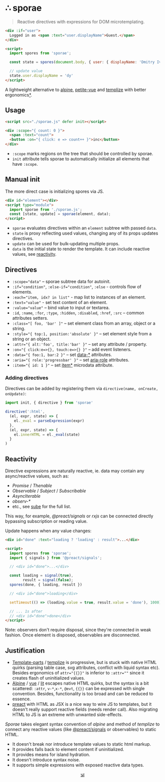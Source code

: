 # ∴ sporae

> Reactive directives with expressions for DOM microtemplating.

```html
<div :if="user">
  Logged in as <span :text="user.displayName">Guest.</span>
</div>

<script>
  import spores from 'sporae';

  const state = spores(document.body, { user: { displayName: 'Dmitry Ivanov' } });

  // update value
  state.user.displayName = 'dy'
</script>
```

A lightweight alternative to [alpine](https://github.com/alpinejs/alpine), [petite-vue](https://github.com/vuejs/petite-vue) and [templize](https://github.com/dy/templize) with better ergonomics[*](#justification).


## Usage

```html
<script src="./sporae.js" defer init></script>

<div :scope="{ count: 0 }">
  <span :text="count">
  <button :on="{ click: e => count++ }">inc</button>
</div>
```

* `:scope` marks regions on the tree that should be controlled by sporae.
* `init` attribute tells sporae to automatically initialize all elements that have `:scope`.

## Manual init

The more direct case is initializing spores via JS.

```html
<div id="element"></div>
<script type="module">
  import sporae from './sporae.js';
  const [state, update] = sporae(element, data);
</script>
```

* `sporae` evaluates directives within an `element` subtree with passed `data`.
* `state` is proxy reflecting used values, changing any of its props updates directives.<br/>
* `update` can be used for bulk-updating multiple props.<br/>
* `data` is the initial state to render the template. It can include reactive values, see [reactivity](#reactivity).<br/>

## Directives

* `:scope="data"` – sporae subtree data for autoinit.
* `:if="condition"`, `:else-if="condition"`, `:else` - controls flow of elements.
* `:each="item, idx? in list"` - map list to instances of an element.
* `:text="value"` - set text content of an element.
* `:value="value"` – bind value to input or textarea.
* `:id`, `:name`, `:for`, `:type`, `:hidden`, `:disabled`, `:href`, `:src` – common attributes setters.
* `:class="[ foo, 'bar' ]"` – set element class from an array, object or a string.
* `:style="{ top:1, position:'absolute' }"` – set element style from a string or an object.
* `:attr="{ alt:'foo', title:'bar' }"` – set any attribute / property.
* `:on="{ click:e=>{}, touch:e=>{} }"` – add event listeners.
* `:data="{ foo:1, bar:2 }"` – set [data-*](https://developer.mozilla.org/en-US/docs/Web/HTML/Global_attributes/data-*) attributes.
* `:aria="{ role:'progressbar' }"` – set [aria-role](https://developer.mozilla.org/en-US/docs/Web/Accessibility/ARIA) attributes.
* `:item="{ id: 1 }"` – set [item*](https://developer.mozilla.org/en-US/docs/Web/HTML/Microdata) microdata attribute.

<!--
### Loops

Iterating over set of items can be done with `:each` directive:

```html
<ul>
  <li :each="item, index in items" :id="'item-' + item.id" :data="{value:item.value}" :text="item.label"></li>
</ul>

<li :each="{{ item, index in array }}">
<li :each="{{ key, value, index in object }}">
<li :each="{{ value in object }}">
```

### Conditions

To optionally display an element, there are `if`, `else-if`, `else` directives.

```html
<span :if="status == 0">Inactive</span>
<span :else-if="status == 1">Active</span>
<span :else>Finished</span>
```
-->

### Adding directives

Directives can be added by registering them via `directive(name, onCreate, onUpdate)`:

```js
import init, { directive } from 'sporae'

directive(':html',
  (el, expr, state) => {
    el._eval = parseExpression(expr)
  },
  (el, expr, state) => {
    el.innerHTML = el._eval(state)
  }
)
```


## Reactivity

Directive expressions are naturally reactive, ie. data may contain any async/reactive values, such as:

* _Promise_ / _Thenable_
* _Observable_ / _Subject_ / _Subscribable_
* _AsyncIterable_
* _observ-*_
* etc., see [sube](https://github.com/dy/sube/blob/main/README.md) for the full list.

This way, for example, _@preact/signals_ or _rxjs_ can be connected directly bypassing subscription or reading value.

Update happens when any value changes:

```html
<div id="done" :text="loading ? 'loading' : result">...</div>

<script>
  import spores from 'sporae';
  import { signals } from '@preact/signals';

  // <div id="done">...</div>

  const loading = signal(true),
        result = signal(false);
  spores(done, { loading, result })

  // <div id="done">loading</div>

  setTimeout(() => (loading.value = true, result.value = 'done'), 1000)

  // ... 1s after
  // <div id="done">done</div>
</script>
```

Note: observers don't require disposal, since they're connected in weak fashion. Once element is disposed, observables are disconnected.



## Justification

* [Template-parts](https://github.com/dy/template-parts) / [templize](https://github.com/dy/templize) is progressive, but is stuck with native HTML quirks (parsing table case, svg attributes, conflict with liquid syntax etc). Besides ergonomics of `attr="{{}}"` is inferior to `:attr=""` since it creates flash of uninitialized values.
* [Alpine](https://github.com/alpinejs/alpine) / [vue](https://github.com/vuejs/petite-vue) / [lit](https://github.com/lit/lit/tree/main/packages/lit-html) escapes native HTML quirks, but the syntax is a bit scattered: `:attr`, `v-*`,`x-*`, `@evt`, `{{}}` can be expressed with single convention. Besides, functionality is too broad and can be reduced to essence.
* [preact](https://ghub.io/preact) with HTML as JSX is a nice way to wire JS to templates, but it doesn't really support reactive fields (needs render call). Also migrating HTML to JS is an extreme with unwanted side-effects.

_Sporae_ takes elegant syntax convention of _alpine_ and method of _templize_ to connect any reactive values (like [@preact/signals](https://ghub.io/@preact/signals) or observables) to static HTML.

* It doesn't break nor introduce template values to static html markup.
* It provides falls back to element content if uninitialized.
* It provides means for island hydration.
* It doesn't introduce syntax noise.
* It supports simple expressions with exposed reactive data types.

<p align="center"><a href="https://github.com/krsnzd/license/">🕉</a></p>
